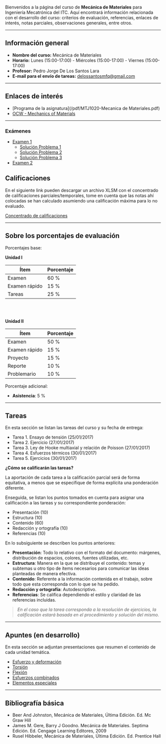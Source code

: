 <!-- 
.. title: Mecánica de materiales
.. slug: mecanica-de-materiales
.. date: 2017-01-20 17:57:08 UTC-06:00
.. tags: mathjax, asignaturas,
.. category: 
.. link: 
.. description: 
.. type: text
-->

Bienvenidos a la página del curso de **Mecánica de Materiales** para Ingeniería Mecatrónica del ITC. 
Aquí encontrará información relacionada con el desarrollo del curso: criterios de evaluación, referencias, 
enlaces de interés, notas parciales, observaciones generales, entre otros.

---
## Información general

* **Nombre del curso:** Mecánica de Materiales
* **Horario:** Lunes (15:00-17:00) - Miércoles (15:00-17:00) - Viernes (15:00-17:00)
* **Profesor:** Pedro Jorge De Los Santos Lara
* **E-mail para el envío de tareas:** delossantosmfq@gmail.com


---

## Enlaces de interés

* [Programa de la asignatura](/pdf/MTJ1020-Mecanica de Materiales.pdf)
* [OCW - Mechanics of Materials](https://ocw.mit.edu/courses/materials-science-and-engineering/3-11-mechanics-of-materials-fall-1999/index.htm)

---

### Exámenes

* [Examen 1](/pdf/Examen_01_MecaMat.pdf)
    - [Solución Problema 1](/pdf/EX01_MECAMAT_P1.pdf)
    - [Solución Problema 2](/pdf/EX01_MECAMAT_P2.pdf)
    - [Solución Problema 3](/pdf/EX01_MECAMAT_P3.pdf)
* [Examen 2](/pdf/Examen_02_MecaMat.pdf)

## Calificaciones

En el siguiente link pueden descargar un archivo XLSM con el concentrado de calificaciones parciales/temporales, tome en cuenta 
que las notas ahí colocadas se han calculado asumiendo una calificación máxima para lo no evaluado.

[Concentrado de calificaciones](/xls/notas_mecamat_2017.xlsm)

---

## Sobre los porcentajes de evaluación

Porcentajes base: 

**Unidad I**

| **Ítem** | **Porcentaje** |
|----|----|
| Examen | 60 % |
| Examen rápido | 15 % |
| Tareas | 25 % |

<br>
<br>

**Unidad II**

| **Ítem** | **Porcentaje** |
|----|----|
| Examen | 50 % |
| Examen rápido | 15 % |
| Proyecto | 15 % |
| Reporte | 10 % |
| Problemario | 10 % |


Porcentaje adicional:

* **Asistencia**: 5 % 

---

## Tareas 

En esta sección se listan las tareas del curso y su fecha de entrega:

* Tarea 1. Ensayo de tensión (25/01/2017)
* Tarea 2. Ejercicio (27/01/2017)
* Tarea 3. Ley de Hooke multiaxial y relación de Poisson (27/01/2017)
* Tarea 4. Esfuerzos térmicos (30/01/2017)
* Tarea 5. Ejercicios (30/01/2017)

**¿Cómo se calificarán las tareas?**

La aportación de cada tarea a la calificación parcial será de forma equitativa, a menos que se especifique 
de forma explícita una ponderación diferente.

Enseguida, se listan los puntos tomados en cuenta para asignar una calificación a las tareas y su correspondiente 
ponderación: 

* Presentación (10)
* Estructura (10)
* Contenido (60)
* Redacción y ortografía (10)
* Referencias (10)

En lo subsiguiente se describen los puntos anteriores: 

* **Presentación**: Todo lo relativo con el formato del documento: márgenes, distribución de espacios, colores, fuentes utilizadas, etc.
* **Estructura**: Manera en la que se distribuye el contenido: temas y subtemas u otro tipo de ítems necesarios para comunicar las ideas planteadas de manera efectiva.
* **Contenido**: Referente a la información contenida en el trabajo, sobre todo que esta corresponda con lo que se ha pedido.
* **Redacción y ortografía**: Autodescriptivo.
* **Referencias**:  Se califica dependiendo el estilo y claridad de las referencias incluidas.

> *En el caso que la tarea corresponda a la resolución de ejercicios, la calificación estará basada en el procedimiento y solución del mismo.*


---

## Apuntes (en desarrollo)

En esta sección se adjuntan presentaciones que resumen el contenido de cada unidad temática.

* [Esfuerzo y deformación](/pdf/p01_esfuerzo_deformacion.pdf)
* [Torsión](/pdf/p02_torsion.pdf)
* [Flexión](/pdf/p03_flexion.pdf)
* [Esfuerzos combinados](/pdf/p04_esfuerzos_combinados.pdf)
* [Elementos especiales](/pdf/p05_elementos_especiales.pdf)


---

## Bibliografía básica

* Beer And Johnston, Mecánica de Materiales, Última Edición. Ed. Mc Graw Hill
* James M. Gere, Barry J Goodno. Mecánica de Materiales. Septima Edición. Ed. Cengage Learning Editores, 2009
* Rusel Hibbeler, Mecánica de Materiales, Última Edición. Ed. Prentice Hall 
